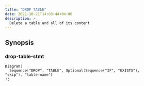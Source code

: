 ```yaml
---
title: "DROP TABLE"
date: 2021-10-21T14:00:44+04:00
description: >
  Delete a table and all of its content
---
```


## Synopsis

### drop-table-stmt

```railroad
Diagram(
  Sequence("DROP", "TABLE", Optional(Sequence("IF", "EXISTS"), "skip"), "table-name")
);
```
